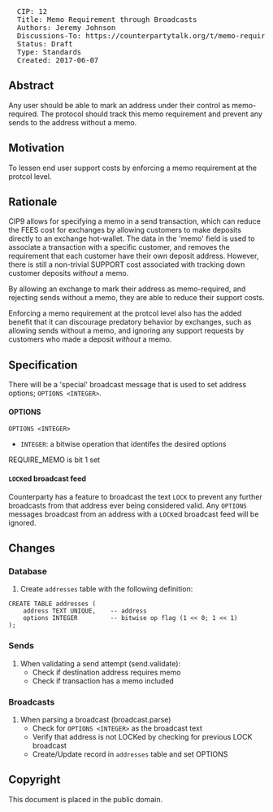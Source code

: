<pre>
  CIP: 12
  Title: Memo Requirement through Broadcasts
  Authors: Jeremy Johnson
  Discussions-To: https://counterpartytalk.org/t/memo-requirement-through-broadcasts/3147
  Status: Draft
  Type: Standards
  Created: 2017-06-07
</pre>

## Abstract ##

Any user should be able to mark an address under their control as memo-required. The protocol should track this memo requirement and prevent any sends to the address without a memo.

## Motivation ##

To lessen end user support costs by enforcing a memo requirement at the protcol level.

## Rationale ##

CIP9 allows for specifying a memo in a send transaction, which can reduce the FEES cost for exchanges by allowing customers to make deposits directly to an exchange hot-wallet. The data in the 'memo' field is used to associate a transaction with a specific customer, and removes the requirement that each customer have their own deposit address. However, there is still a non-trivial SUPPORT cost associated with tracking down customer deposits _without_ a memo.

By allowing an exchange to mark their address as memo-required, and rejecting sends without a memo, they are able to reduce their support costs.

Enforcing a memo requirement at the protcol level also has the added benefit that it can discourage predatory behavior by exchanges, such as allowing sends without a memo, and ignoring any support requests by customers who made a deposit _without_ a memo. 

## Specification ##

There will be a 'special' broadcast message that is used to set address options; `OPTIONS <INTEGER>`.

#### OPTIONS
```OPTIONS <INTEGER>```
 - `INTEGER`: a bitwise operation that identifes the desired options

REQUIRE_MEMO is bit 1 set

#### `LOCK`ed broadcast feed
Counterparty has a feature to broadcast the text `LOCK` to prevent any further broadcasts from that address ever being considered valid.
Any `OPTIONS` messages broadcast from an address with a `LOCK`ed broadcast feed will be ignored.

## Changes ##

### Database 
 
1. Create `addresses` table with the following definition:
```
CREATE TABLE addresses (
    address TEXT UNIQUE,    -- address
    options INTEGER         -- bitwise op flag (1 << 0; 1 << 1)
);
 ```

### Sends

1. When validating a send attempt (send.validate):
   - Check if destination address requires memo
   - Check if transaction has a memo included

### Broadcasts

1. When parsing a broadcast (broadcast.parse)
   - Check for `OPTIONS <INTEGER>` as the broadcast text
   - Verify that address is not LOCKed by checking for previous LOCK broadcast
   - Create/Update record in `addresses` table and set OPTIONS 

## Copyright ##

This document is placed in the public domain.
